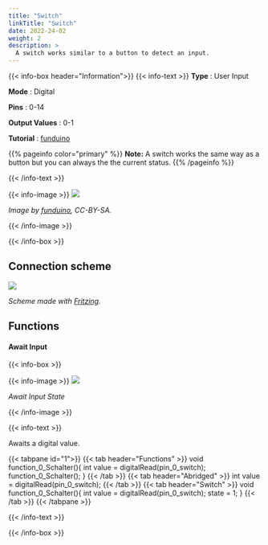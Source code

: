 ```yaml
---
title: "Switch"
linkTitle: "Switch"
date: 2022-24-02
weight: 2
description: >
  A switch works similar to a button to detect an input. 
---
```


{{< info-box header="Information">}}
{{< info-text >}}
  **Type** : User Input

  **Mode** : Digital

  **Pins** : 0-14

  **Output Values** : 0-1

  **Tutorial** : [funduino](https://funduino.de/nr-5-taster-am-arduino) 

  {{% pageinfo color="primary" %}}
**Note:** A switch works the same way as a button but you can always the the current status.
{{% /pageinfo %}}

  {{< /info-text >}}

  {{< info-image >}}
   ![](https://funduinoshop.com/media/image/56/75/f9/schalter-mit-einer-position-2-54mm-front2.jpg)
   
   _Image by [funduino](https://funduinoshop.com/media/image/56/75/f9/schalter-mit-einer-position-2-54mm-front2.jpg), CC-BY-SA._

  {{< /info-image >}}

{{< /info-box >}}

## Connection scheme
![](/docs/connectionplan/steckplan_switch.png)
   
   _Scheme made with [Fritzing](https://fritzing.org/)._

## Functions

#### Await Input

{{< info-box >}}

  {{< info-image >}}
   ![](/docs/components/switch.png)
   
   _Await Input State_

  {{< /info-image >}}

{{< info-text >}}

Awaits a digital value.
  
  {{< tabpane id="1">}}
  {{< tab header="Functions" >}}
void function_0_Schalter(){
int value = digitalRead(pin_0_switch);
function_0_Schalter();
}
  {{< /tab >}}
  {{< tab header="Abridged" >}}
int value = digitalRead(pin_0_switch);
  {{< /tab >}}
  {{< tab header="Switch" >}}
void function_0_Schalter(){
int value = digitalRead(pin_0_switch);
state = 1;
}
  {{< /tab >}}
{{< /tabpane >}}

  {{< /info-text >}}

{{< /info-box >}}
